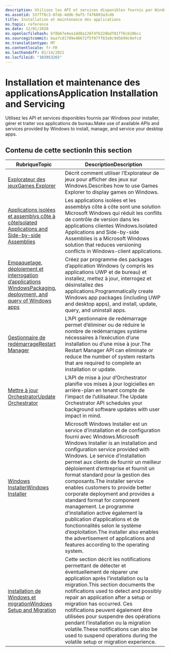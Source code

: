 ```yaml
---
description: Utilisez les API et services disponibles fournis par Windows pour installer, gérer et traiter vos applications de bureau.
ms.assetid: 537ff8c3-8feb-4dd6-9af5-f476803a3cdb
title: Installation et maintenance des applications
ms.topic: reference
ms.date: 12/01/2020
ms.openlocfilehash: bf8b67e4ea1dd8a126f4fb228bdf01ff6cb10bcc
ms.sourcegitcommit: baa7cd1709e48672f5f07ff83a9c9d5699c0efcd
ms.translationtype: MT
ms.contentlocale: fr-FR
ms.lasthandoff: 01/14/2021
ms.locfileid: "103953265"
---
```

# <a name="application-installation-and-servicing"></a><span data-ttu-id="daa27-103">Installation et maintenance des applications</span><span class="sxs-lookup"><span data-stu-id="daa27-103">Application Installation and Servicing</span></span>

<span data-ttu-id="daa27-104">Utilisez les API et services disponibles fournis par Windows pour installer, gérer et traiter vos applications de bureau.</span><span class="sxs-lookup"><span data-stu-id="daa27-104">Make use of available APIs and services provided by Windows to install, manage, and service your desktop apps.</span></span>

## <a name="in-this-section"></a><span data-ttu-id="daa27-105">Contenu de cette section</span><span class="sxs-lookup"><span data-stu-id="daa27-105">In this section</span></span>



| <span data-ttu-id="daa27-106">Rubrique</span><span class="sxs-lookup"><span data-stu-id="daa27-106">Topic</span></span> | <span data-ttu-id="daa27-107">Description</span><span class="sxs-lookup"><span data-stu-id="daa27-107">Description</span></span> |
| --- | --- |
| <span data-ttu-id="daa27-108">[Explorateur des jeux](/previous-versions/windows/desktop/legacy/hh437965(v=vs.85))</span><span class="sxs-lookup"><span data-stu-id="daa27-108">[Games Explorer](/previous-versions/windows/desktop/legacy/hh437965(v=vs.85))</span></span> | <span data-ttu-id="daa27-109">Décrit comment utiliser l’Explorateur de jeux pour afficher des jeux sur Windows.</span><span class="sxs-lookup"><span data-stu-id="daa27-109">Describes how to use Games Explorer to display games on Windows.</span></span> |
| [<span data-ttu-id="daa27-110">Applications isolées et assemblys côte à côte</span><span class="sxs-lookup"><span data-stu-id="daa27-110">Isolated Applications and Side-by-side Assemblies</span></span>](/windows/desktop/SbsCs/isolated-applications-and-side-by-side-assemblies-portal) | <span data-ttu-id="daa27-111">Les applications isolées et les assemblys côte à côte sont une solution Microsoft Windows qui réduit les conflits de contrôle de version dans les applications clientes Windows.</span><span class="sxs-lookup"><span data-stu-id="daa27-111">Isolated Applications and Side-by-side Assemblies is a Microsoft Windows solution that reduces versioning conflicts in Windows-client applications.</span></span> |
| [<span data-ttu-id="daa27-112">Empaquetage, déploiement et interrogation d’applications Windows</span><span class="sxs-lookup"><span data-stu-id="daa27-112">Packaging, deployment, and query of Windows apps</span></span>](/windows/desktop/appxpkg/appx-portal) | <span data-ttu-id="daa27-113">Créez par programme des packages d’application Windows (y compris les applications UWP et de bureau) et installez, mettez à jour, interrogez et désinstallez des applications.</span><span class="sxs-lookup"><span data-stu-id="daa27-113">Programmatically create Windows app packages (including UWP and desktop apps), and install, update, query, and uninstall apps.</span></span> |
| [<span data-ttu-id="daa27-114">Gestionnaire de redémarrage</span><span class="sxs-lookup"><span data-stu-id="daa27-114">Restart Manager</span></span>](/windows/desktop/RstMgr/restart-manager-portal) | <span data-ttu-id="daa27-115">L’API gestionnaire de redémarrage permet d’éliminer ou de réduire le nombre de redémarrages système nécessaires à l’exécution d’une installation ou d’une mise à jour.</span><span class="sxs-lookup"><span data-stu-id="daa27-115">The Restart Manager API can eliminate or reduce the number of system restarts that are required to complete an installation or update.</span></span> |
| [<span data-ttu-id="daa27-116">Mettre à jour Orchestrator</span><span class="sxs-lookup"><span data-stu-id="daa27-116">Update Orchestrator</span></span>](./updateorchestrator/index.md) | <span data-ttu-id="daa27-117">L’API de mise à jour d’Orchestrator planifie vos mises à jour logicielles en arrière-plan en tenant compte de l’impact de l’utilisateur.</span><span class="sxs-lookup"><span data-stu-id="daa27-117">The Update Orchestrator API schedules your background software updates with user impact in mind.</span></span> | 
| [<span data-ttu-id="daa27-118">Windows Installer</span><span class="sxs-lookup"><span data-stu-id="daa27-118">Windows Installer</span></span>](/windows/desktop/Msi/windows-installer-portal) | <span data-ttu-id="daa27-119">Microsoft Windows Installer est un service d’installation et de configuration fourni avec Windows.</span><span class="sxs-lookup"><span data-stu-id="daa27-119">Microsoft Windows Installer is an installation and configuration service provided with Windows.</span></span> <span data-ttu-id="daa27-120">Le service d’installation permet aux clients de fournir un meilleur déploiement d’entreprise et fournit un format standard pour la gestion des composants.</span><span class="sxs-lookup"><span data-stu-id="daa27-120">The installer service enables customers to provide better corporate deployment and provides a standard format for component management.</span></span> <span data-ttu-id="daa27-121">Le programme d’installation active également la publication d’applications et de fonctionnalités selon le système d’exploitation.</span><span class="sxs-lookup"><span data-stu-id="daa27-121">The installer also enables the advertisement of applications and features according to the operating system.</span></span> |
| [<span data-ttu-id="daa27-122">installation de Windows et migration</span><span class="sxs-lookup"><span data-stu-id="daa27-122">Windows Setup and Migration</span></span>](/previous-versions/windows/desktop/wnf/windows-setup-and-migration-portal) | <span data-ttu-id="daa27-123">Cette section décrit les notifications permettant de détecter et éventuellement de réparer une application après l’installation ou la migration.</span><span class="sxs-lookup"><span data-stu-id="daa27-123">This section documents the notifications used to detect and possibly repair an application after a setup or migration has occurred.</span></span> <span data-ttu-id="daa27-124">Ces notifications peuvent également être utilisées pour suspendre des opérations pendant l’installation ou la migration volatile.</span><span class="sxs-lookup"><span data-stu-id="daa27-124">These notifications can also be used to suspend operations during the volatile setup or migration experience.</span></span> |



 

 

